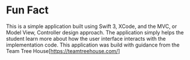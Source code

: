 # Fun Fact
This is a simple application built using Swift 3, XCode, and the MVC, or Model View, Controller design approach. The application simply helps the student learn more about how the user interface interacts with the implementation code. This application was build with guidance from the Team Tree House[https://teamtreehouse.com/]